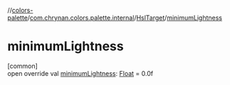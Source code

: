 //[colors-palette](../../../index.md)/[com.chrynan.colors.palette.internal](../index.md)/[HslTarget](index.md)/[minimumLightness](minimum-lightness.md)

# minimumLightness

[common]\
open override val [minimumLightness](minimum-lightness.md): [Float](https://kotlinlang.org/api/latest/jvm/stdlib/kotlin/-float/index.html) = 0.0f
